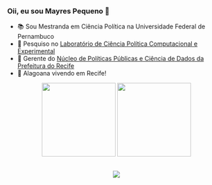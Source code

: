 ### Oii, eu sou Mayres Pequeno 🤎

- 📚 Sou Mestranda em Ciência Política na Universidade Federal de Pernambuco
- 🔎 Pesquiso no [Laboratório de Ciência Política Computacional e Experimental](https://cpcex-lab.rbind.io/)
- 💼 Gerente do [Núcleo de Políticas Públicas e Ciência de Dados da Prefeitura do Recife](https://github.com/NAPCD)
- 🏡 Alagoana vivendo em Recife!

<div align="center">
  <img height="170em" src="https://github-readme-stats.vercel.app/api?username=mayrespequeno&theme=gruvbox&include_all_commits=true&show_icons=true&count_private=true"/>
  <img height="170em" src="https://github-readme-stats.vercel.app/api/top-langs/?username=mayrespequeno&layout=compact&langs_count=7&theme=gruvbox"/>
</div>

##

<div align="center">
<a href = "mailto:mayrespequeno@gmail.com"> <img src="https://img.shields.io/badge/-Gmail-%23333?style=for-the-badge&logo=gmail&logoColor=white" target="_blank"></a>
</div>

<br>
